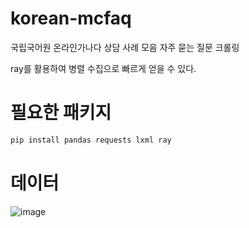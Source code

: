 # korean-mcfaq
국립국어원 온라인가나다 상담 사례 모음 자주 묻는 질문 크롤링

ray를 활용하여 병렬 수집으로 빠르게 얻을 수 있다.

# 필요한 패키지

```python
pip install pandas requests lxml ray
```

# 데이터

![image](https://github.com/HaloKim/korean-mcfaq/assets/44603549/1823cfab-2cd9-4c1c-9451-befb40b8ee34)
